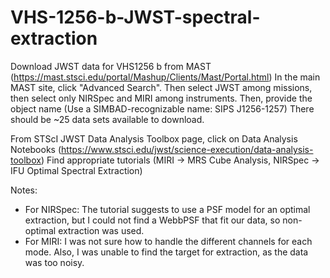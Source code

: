 # VHS-1256-b-JWST-spectral-extraction

Download JWST data for VHS1256 b from MAST (https://mast.stsci.edu/portal/Mashup/Clients/Mast/Portal.html) 
In the main MAST site, click "Advanced Search".
Then select JWST among missions, then select only NIRSpec and MIRI among instruments. Then, provide the object name (Use a SIMBAD-recognizable name: SIPS J1256-1257)
There should be ~25 data sets available to download.

From STScI JWST Data Analysis Toolbox page, click on Data Analysis Notebooks
(https://www.stsci.edu/jwst/science-execution/data-analysis-toolbox)
Find appropriate tutorials (MIRI → MRS Cube Analysis, NIRSpec → IFU Optimal Spectral Extraction)

Notes:
- For NIRSpec: The tutorial suggests to use a PSF model for an optimal extraction, but I could not find a WebbPSF that fit our data, so non-optimal extraction was used.
- For MIRI: I was not sure how to handle the different channels for each mode. Also, I was unable to find the target for extraction, as the data was too noisy.
